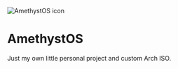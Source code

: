 ![AmethystOS icon](https://github.com/RinnOS/AmethystOS/blob/main/Icons/AmethystOS.png])
# AmethystOS
Just my own little personal project and custom Arch ISO.
